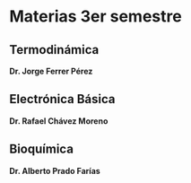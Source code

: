 # Materias 3er semestre
## Termodinámica
**Dr. Jorge Ferrer Pérez**
## Electrónica Básica
**Dr. Rafael Chávez Moreno**
## Bioquímica
**Dr. Alberto Prado Farías**
